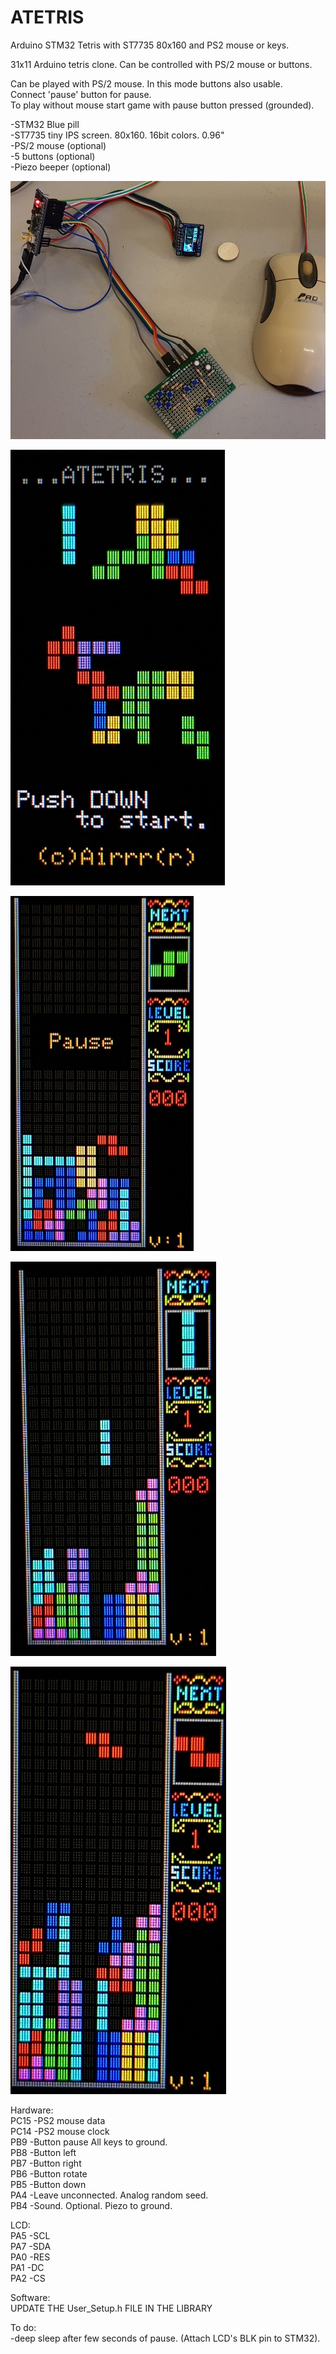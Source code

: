 # ATETRIS
 Arduino STM32 Tetris with ST7735 80x160 and PS2 mouse or keys.  
  
  
  
31x11 Arduino tetris clone. Can be controlled with PS/2 mouse or buttons.  
  
Can be played with PS/2 mouse. In this mode buttons also usable.  
Connect 'pause' button for pause.  
To play without mouse start game with pause button pressed (grounded).  
  
-STM32 Blue pill  
-ST7735 tiny IPS screen. 80x160. 16bit colors. 0.96"  
-PS/2 mouse (optional)  
-5 buttons (optional)  
-Piezo beeper (optional)  
  
  
![alt text](desk1.jpg)  
  
![alt text](start1.jpg)  
  
![alt text](pause1.jpg)  
  
![alt text](game1.jpg)  
  
![alt text](game2.jpg)  
  
    
Hardware:  
PC15        -PS2 mouse data  
PC14        -PS2 mouse clock  
PB9         -Button pause     All keys to ground.  
PB8         -Button left  
PB7         -Button right  
PB6         -Button rotate  
PB5         -Button down  
PA4         -Leave unconnected. Analog random seed.  
PB4         -Sound. Optional. Piezo to ground.  
  
LCD:  
PA5         -SCL      
PA7         -SDA  
PA0         -RES  
PA1         -DC  
PA2         -CS  
  
  
  
Software:  
UPDATE THE User_Setup.h FILE IN THE LIBRARY  
  
  
  
  
To do:  
-deep sleep after few seconds of pause. (Attach LCD's BLK pin to STM32).  
  
